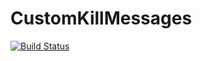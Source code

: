 CustomKillMessages
=====================

[![Build Status](http://ci.connorlinfoot.com:8080/buildStatus/icon?job=CustomKillMessages)](http://ci.connorlinfoot.com:8080/job/CustomKillMessages/)